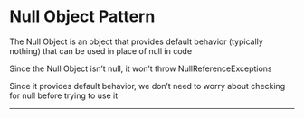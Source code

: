 # Null Object Pattern

The Null Object is an object that provides default behavior (typically nothing) that can be used in place of null in code

Since the Null Object isn’t null, it won’t throw NullReferenceExceptions

Since it provides default behavior, we don’t need to worry about checking for null before trying to use it

***
